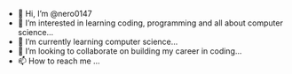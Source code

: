 - 👋 Hi, I’m @nero0147
- 👀 I’m interested in learning coding, programming and all about computer science...
- 🌱 I’m currently learning computer science...
- 💞️ I’m looking to collaborate on building my career in coding...
- 📫 How to reach me ...

<!---
nero0147/nero0147 is a ✨ special ✨ repository because its `README.md` (this file) appears on your GitHub profile.
You can click the Preview link to take a look at your changes.
--->
